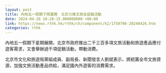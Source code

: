 ```yaml
---
layout: post
title: 內地五一假期下周展開　北京力推文旅及促銷活動
date: 2024-04-26 18:28:15.000000000 +08:00
link: https://news.rthk.hk/rthk/ch/component/k2/1750706-20240426.htm
categories: rthk
---
```


內地五一假期下星期展開，北京市政府推出二千三百多項文旅活動和旅遊產品應付遊客需求，又會舉辦過千項促銷活動，帶動消費。

北京市文化和旅遊局黨組成員、副局長、新聞發言人劉斌表示，將統籌全市文旅資源，加強文旅活動產品供給，滿足國內外遊客的消費需求。
